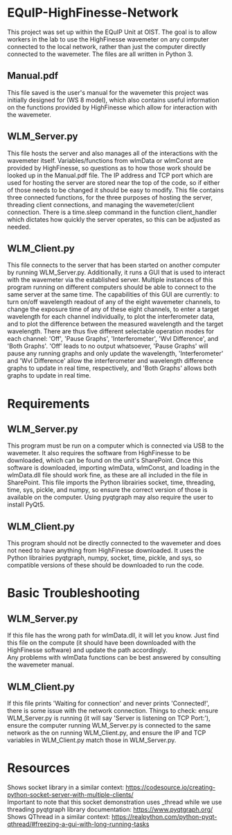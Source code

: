 # EQuIP-HighFinesse-Network
This project was set up within the EQuIP Unit at OIST. The goal is to allow workers in the lab to use the HighFinesse wavemeter on any computer connected to the local network, rather than just the computer directly connected to the wavemeter. The files are all written in Python 3. 

## Manual.pdf
This file saved is the user's manual for the wavemeter this project was initially designed for (WS 8 model), which also contains useful information on the functions provided by HighFinesse which allow for interaction with the wavemeter. 

## WLM_Server.py
This file hosts the server and also manages all of the interactions with the wavemeter itself. Variables/functions from wlmData or wlmConst are provided by HighFinesse, so questions as to how those work should be looked up in the Manual.pdf file.
The IP address and TCP port which are used for hosting the server are stored near the top of the code, so if either of those needs to be changed it should be easy to modify. This file contains three connected functions, for the three purposes of hosting the server, threading client connections, and managing the wavemeter/client connection. There is a time.sleep command in the function client_handler which dictates how quickly the server operates, so this can be adjusted as needed. 

## WLM_Client.py
This file connects to the server that has been started on another computer by running WLM_Server.py. Additionally, it runs a GUI that is used to interact with the wavemeter via the established server. Multiple instances of this program running on different computers should be able to connect to the same server at the same time. The capabilities of this GUI are currently: to turn on/off wavelength readout of any of the eight wavemeter channels, to change the exposure time of any of these eight channels, to enter a target wavelength for each channel individually, to plot the interferometer data, and to plot the difference between the measured wavelength and the target wavelength. There are thus five different selectable operation modes for each channel: 'Off', 'Pause Graphs', 'Interferometer', 'Wvl Difference', and 'Both Graphs'. 'Off' leads to no output whatsoever, 'Pause Graphs' will pause any running graphs and only update the wavelength, 'Interferometer' and 'Wvl Difference' allow the interferometer and wavelength difference graphs to update in real time, respectively, and 'Both Graphs' allows both graphs to update in real time. 

# Requirements

## WLM_Server.py
This program must be run on a computer which is connected via USB to the wavemeter. It also requires the software from HighFinesse to be downloaded, which can be found on the unit's SharePoint. Once this software is downloaded, importing wlmData, wlmConst, and loading in the wlmData.dll file should work fine, as these are all included in the file in SharePoint. This file imports the Python librairies socket, time, threading, time, sys, pickle, and numpy, so ensure the correct version of those is available on the computer.  Using pyqtgraph may also require the user to install PyQt5.

## WLM_Client.py
This program should not be directly connected to the wavemeter and does not need to have anything from HighFinesse downloaded. It uses the Python librairies pyqtgraph, numpy, socket, time, pickle, and sys, so compatible versions of these should be downloaded to run the code. 

# Basic Troubleshooting

## WLM_Server.py
If this file has the wrong path for wlmData.dll, it will let you know. Just find this file on the compute (it should have been downloaded with the HighFinesse software) and update the path accordingly.<br>
Any problems with wlmData functions can be best answered by consulting the wavemeter manual.

## WLM_Client.py
If this file prints 'Waiting for connection' and never prints 'Connected!', there is some issue with the network connection. Things to check: ensure WLM_Server.py is running (it will say 'Server is listening on TCP Port:'), ensure the computer running WLM_Server.py is connected to the same network as the on running WLM_Client.py, and ensure the IP and TCP variables in WLM_Client.py match those in WLM_Server.py. 

# Resources
Shows socket library in a similar context: https://codesource.io/creating-python-socket-server-with-multiple-clients/ <br>
Important to note that this socket demonstration uses _thread while we use threading
pyqtgraph library documentation: https://www.pyqtgraph.org/ <br>
Shows QThread in a similar context: https://realpython.com/python-pyqt-qthread/#freezing-a-gui-with-long-running-tasks <br>
